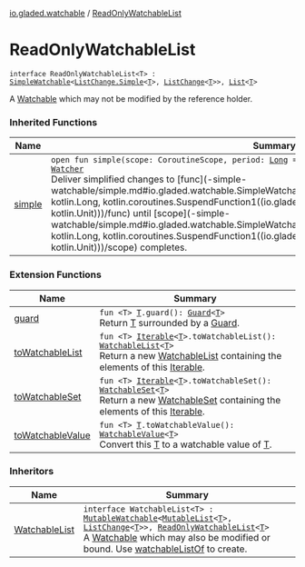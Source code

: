 [io.gladed.watchable](index.md) / [ReadOnlyWatchableList](./-read-only-watchable-list.md)

# ReadOnlyWatchableList

`interface ReadOnlyWatchableList<T> : `[`SimpleWatchable`](-simple-watchable/index.md)`<`[`ListChange.Simple`](-list-change/-simple/index.md)`<`[`T`](-read-only-watchable-list.md#T)`>, `[`ListChange`](-list-change/index.md)`<`[`T`](-read-only-watchable-list.md#T)`>>, `[`List`](https://kotlinlang.org/api/latest/jvm/stdlib/kotlin.collections/-list/index.html)`<`[`T`](-read-only-watchable-list.md#T)`>`

A [Watchable](https://kotlinlang.org/api/latest/jvm/stdlib/kotlin.collections/-list/index.html) which may not be modified by the reference holder.

### Inherited Functions

| Name | Summary |
|---|---|
| [simple](-simple-watchable/simple.md) | `open fun simple(scope: CoroutineScope, period: `[`Long`](https://kotlinlang.org/api/latest/jvm/stdlib/kotlin/-long/index.html)` = IMMEDIATE, func: suspend (`[`S`](-simple-watchable/index.md#S)`) -> `[`Unit`](https://kotlinlang.org/api/latest/jvm/stdlib/kotlin/-unit/index.html)`): `[`Watcher`](-watcher/index.md)<br>Deliver simplified changes to [func](-simple-watchable/simple.md#io.gladed.watchable.SimpleWatchable$simple(kotlinx.coroutines.CoroutineScope, kotlin.Long, kotlin.coroutines.SuspendFunction1((io.gladed.watchable.SimpleWatchable.S, kotlin.Unit)))/func) until [scope](-simple-watchable/simple.md#io.gladed.watchable.SimpleWatchable$simple(kotlinx.coroutines.CoroutineScope, kotlin.Long, kotlin.coroutines.SuspendFunction1((io.gladed.watchable.SimpleWatchable.S, kotlin.Unit)))/scope) completes. |

### Extension Functions

| Name | Summary |
|---|---|
| [guard](../io.gladed.watchable.util/guard.md) | `fun <T> `[`T`](../io.gladed.watchable.util/guard.md#T)`.guard(): `[`Guard`](../io.gladed.watchable.util/-guard/index.md)`<`[`T`](../io.gladed.watchable.util/guard.md#T)`>`<br>Return [T](../io.gladed.watchable.util/guard.md#T) surrounded by a [Guard](../io.gladed.watchable.util/-guard/index.md). |
| [toWatchableList](kotlin.collections.-iterable/to-watchable-list.md) | `fun <T> `[`Iterable`](https://kotlinlang.org/api/latest/jvm/stdlib/kotlin.collections/-iterable/index.html)`<`[`T`](kotlin.collections.-iterable/to-watchable-list.md#T)`>.toWatchableList(): `[`WatchableList`](-watchable-list/index.md)`<`[`T`](kotlin.collections.-iterable/to-watchable-list.md#T)`>`<br>Return a new [WatchableList](-watchable-list/index.md) containing the elements of this [Iterable](https://kotlinlang.org/api/latest/jvm/stdlib/kotlin.collections/-iterable/index.html). |
| [toWatchableSet](kotlin.collections.-iterable/to-watchable-set.md) | `fun <T> `[`Iterable`](https://kotlinlang.org/api/latest/jvm/stdlib/kotlin.collections/-iterable/index.html)`<`[`T`](kotlin.collections.-iterable/to-watchable-set.md#T)`>.toWatchableSet(): `[`WatchableSet`](-watchable-set/index.md)`<`[`T`](kotlin.collections.-iterable/to-watchable-set.md#T)`>`<br>Return a new [WatchableSet](-watchable-set/index.md) containing the elements of this [Iterable](https://kotlinlang.org/api/latest/jvm/stdlib/kotlin.collections/-iterable/index.html). |
| [toWatchableValue](to-watchable-value.md) | `fun <T> `[`T`](to-watchable-value.md#T)`.toWatchableValue(): `[`WatchableValue`](-watchable-value/index.md)`<`[`T`](to-watchable-value.md#T)`>`<br>Convert this [T](to-watchable-value.md#T) to a watchable value of [T](to-watchable-value.md#T). |

### Inheritors

| Name | Summary |
|---|---|
| [WatchableList](-watchable-list/index.md) | `interface WatchableList<T> : `[`MutableWatchable`](-mutable-watchable/index.md)`<`[`MutableList`](https://kotlinlang.org/api/latest/jvm/stdlib/kotlin.collections/-mutable-list/index.html)`<`[`T`](-watchable-list/index.md#T)`>, `[`ListChange`](-list-change/index.md)`<`[`T`](-watchable-list/index.md#T)`>>, `[`ReadOnlyWatchableList`](./-read-only-watchable-list.md)`<`[`T`](-watchable-list/index.md#T)`>`<br>A [Watchable](https://kotlinlang.org/api/latest/jvm/stdlib/kotlin.collections/-list/index.html) which may also be modified or bound. Use [watchableListOf](watchable-list-of.md) to create. |
